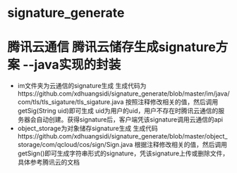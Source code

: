 # signature_generate

腾讯云通信   腾讯云储存生成signature方案   --java实现的封装
=========
* im文件夹为云通信的signature生成  生成代码为https://github.com/xdhuangsidi/signature_generate/blob/master/im/java/com/tls/tls_sigature/tls_sigature.java
按照注释修改相关的值，然后调用 getSig(String uid)即可生成  uid为用户的uid，用户不存在时腾讯云通信的服务器会自动创建。获得signature后，客户端凭该signature调用云通信的api
* object_storage为对象储存signature生成  生成代码https://github.com/xdhuangsidi/signature_generate/blob/master/object_storage/com/qcloud/cos/sign/Sign.java
根据注释修改相关的值，然后调用 getSign()即可生成字符串形式的signature，凭该signature上传或删除文件，具体参考腾讯云的文档

